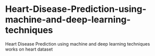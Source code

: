 # Heart-Disease-Prediction-using-machine-and-deep-learning-techniques
Heart Disease Prediction using machine and deep learning techniques works on heart dataset
